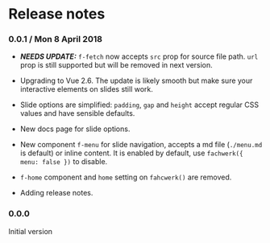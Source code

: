# Release notes

### 0.0.1 / Mon 8 April 2018

* ***NEEDS UPDATE:*** `f-fetch` now accepts `src` prop for source file path. `url` prop is still supported but will be removed in next version.

* Upgrading to Vue 2.6. The update is likely smooth but make sure your interactive elements on slides still work.

* Slide options are simplified: `padding`, `gap` and `height` accept regular CSS values and  have sensible defaults.

* New docs page for slide options.

* New component `f-menu` for slide navigation, accepts a md file (`./menu.md` is default) or inline content. It is enabled by default, use `fachwerk({ menu: false })` to disable.

* `f-home` component and `home` setting on `fahcwerk()` are removed.

* Adding release notes.

### 0.0.0

Initial version




